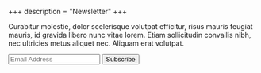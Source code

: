+++
description = "Newsletter"
+++

Curabitur molestie, dolor scelerisque volutpat efficitur, risus mauris feugiat
mauris, id gravida libero nunc vitae lorem. Etiam sollicitudin convallis nibh,
nec ultricies metus aliquet nec. Aliquam erat volutpat.

<div class="newsletter">
  <script type="text/javascript">var submitted=false;</script>
  <iframe name="hidden_iframe" id="hidden_iframe" style="display:none;" onload="if(submitted) {
    window.location.href='#';
  }"></iframe>
  <form class="form" action="https://docs.google.com/forms/d/e/XYZ/formResponse" method="post" target="hidden_iframe" onsubmit="submitted=true;">
    <input class="newsletter-email-input" name="emailAddress" type="email" placeholder="Email Address"
    multiple maxlength=256 required/>
    <button class="newsletter-submit-button" type="submit">Subscribe</button>
</form>
</div>
